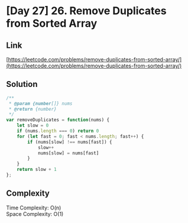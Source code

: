 # [Day 27] 26. Remove Duplicates from Sorted Array

<a name="PxpCY"></a>
## Link
[https://leetcode.com/problems/remove-duplicates-from-sorted-array/](https://leetcode.com/problems/remove-duplicates-from-sorted-array/)
<a name="WQD5G"></a>
## Solution
```javascript
/**
 * @param {number[]} nums
 * @return {number}
 */
var removeDuplicates = function(nums) {
    let slow = 0
    if (nums.length === 0) return 0
    for (let fast = 0; fast < nums.length; fast++) {
        if (nums[slow] !== nums[fast]) {
            slow++
            nums[slow] = nums[fast]
        }
    }
    return slow + 1
};
```
<a name="xXWmF"></a>
## Complexity
Time Complexity: O(n)<br />Space Complexity: O(1)
